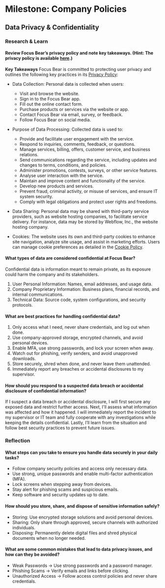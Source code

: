 # Milestone: Company Policies
## Data Privacy & Confidentiality

### Research & Learn
#### Review Focus Bear’s privacy policy and note key takeaways. (Hint: The privacy policy is available [here](https://www.focusbear.io/privacy-policy).)
**Key Takeaways**
Focus Bear is committed to protecting user privacy and outlines the following key practices in its [Privacy Policy](https://www.focusbear.io/privacy-policy):

- Data Collection: Personal data is collected when users:
   - Visit and browse the website.
   - Sign in to the Focus Bear app.
   - Fill out the online contact form.
   - Purchase products or services via the website or app.
   - Contact Focus Bear via email, survey, or feedback.
   - Follow Focus Bear on social media.
- Purpose of Data Processing: Collected data is used to:
   - Provide and facilitate user engagement with the service.
   - Respond to inquiries, comments, feedback, or questions.
   - Manage services, billing, offers, customer service, and business relations.
   - Send communications regarding the service, including updates and changes to terms, conditions, and policies.
   - Administer promotions, contests, surveys, or other service features.
   - Analyse user interaction with the service.
   - Maintain and improve content and functionality of the service.
   - Develop new products and services.
   - Prevent fraud, criminal activity, or misuse of services, and ensure IT system security.
   - Comply with legal obligations and protect user rights and freedoms.
- Data Sharing: Personal data may be shared with third-party service providers, such as website hosting companies, to facilitate service delivery. For instance, data may be stored by Webflow, Inc., the website hosting company.

- Cookies: The website uses its own and third-party cookies to enhance site navigation, analyze site usage, and assist in marketing efforts. Users can manage cookie preferences as detailed in the [Cookie Policy](https://www.focusbear.io/cookie-policy).

#### What types of data are considered confidential at Focus Bear?
Confidential data is information meant to remain private, as its exposure could harm the company and its stakeholders.
1. User Personal Information: Names, email addresses, and usage data.
2. Company Proprietary Information: Business plans, financial records, and internal communications.
3. Technical Data: Source code, system configurations, and security protocols.

#### What are best practices for handling confidential data?

1. Only access what I need, never share credentials, and log out when done.
2. Use company-approved storage, encrypted channels, and avoid personal devices.
3. Enable MFA, use strong passwords, and lock your screen when away.
4. Watch out for phishing, verify senders, and avoid unapproved downloads.
5. Store securely, shred when done, and never leave them unattended.
6. Immediately report any breaches or accidental disclosures to my supervisor.

#### How should you respond to a suspected data breach or accidental disclosure of confidential information?
If I suspect a data breach or accidental disclosure, I will first secure any exposed data and restrict further access. Next, I'll assess what information was affected and how it happened. I will immediately report the incident to my supervisor or IT team and fully cooperate with any investigations while keeping the details confidential. Lastly, I’ll learn from the situation and follow best security practices to prevent future issues.

### Reflection

#### What steps can you take to ensure you handle data securely in your daily tasks?

- Follow company security policies and access only necessary data.
- Use strong, unique passwords and enable multi-factor authentication (MFA).
- Lock screens when stepping away from devices.
- Stay alert for phishing scams and suspicious emails.
- Keep software and security updates up to date.

#### How should you store, share, and dispose of sensitive information safely?
- Storing: Use encrypted storage solutions and avoid personal devices.
- Sharing: Only share through approved, secure channels with authorized individuals.
- Disposing: Permanently delete digital files and shred physical documents when no longer needed.

#### What are some common mistakes that lead to data privacy issues, and how can they be avoided?
- Weak Passwords -> Use strong passwords and a password manager.
- Phishing Scams -> Verify emails and links before clicking.
- Unauthorized Access -> Follow access control policies and never share credentials.
